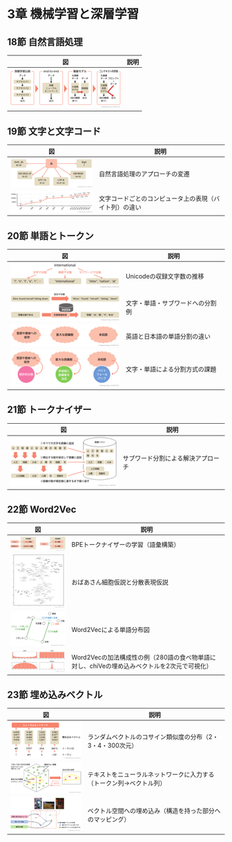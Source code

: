 # 3章 機械学習と深層学習

## 18節 自然言語処理

|図|説明|
|----|----|
|[![](thumbs/chatgpt-book-ch4-18-1-nlp-approach-stages.png)](chatgpt-book-ch4-18-1-nlp-approach-stages.png)||

## 19節 文字と文字コード

|図|説明|
|----|----|
|[![自然言語処理のアプローチの変遷](thumbs/chatgpt-book-ch4-19-1-char-encoding.png)](chatgpt-book-ch4-19-1-char-encoding.png)|自然言語処理のアプローチの変遷|
|[![文字コードごとのコンピュータ上の表現（バイト列）の違い](thumbs/chatgpt-book-ch4-19-2-unicode-count-flow.png)](chatgpt-book-ch4-19-2-unicode-count-flow.png)|文字コードごとのコンピュータ上の表現（バイト列）の違い|

## 20節 単語とトークン

|図|説明|
|----|----|
|[![Unicodeの収録文字数の推移](thumbs/chatgpt-book-ch4-20-1-text-splitting-types.png)](chatgpt-book-ch4-20-1-text-splitting-types.png)|Unicodeの収録文字数の推移|
|[![文字・単語・サブワードへの分割例](thumbs/chatgpt-book-ch4-20-2-tokenization-en-ja.png)](chatgpt-book-ch4-20-2-tokenization-en-ja.png)|文字・単語・サブワードへの分割例|
|[![英語と日本語の単語分割の違い](thumbs/chatgpt-book-ch4-20-3-tokenization-challenges.png)](chatgpt-book-ch4-20-3-tokenization-challenges.png)|英語と日本語の単語分割の違い|
|[![文字・単語による分割方式の課題](thumbs/chatgpt-book-ch4-20-4-subword-tokenization-solutions.png)](chatgpt-book-ch4-20-4-subword-tokenization-solutions.png)|文字・単語による分割方式の課題|

## 21節 トークナイザー

|図|説明|
|----|----|
|[![サブワード分割による解決アプローチ](thumbs/chatgpt-book-ch4-21-1-bpe-vocab-construction.png)](chatgpt-book-ch4-21-1-bpe-vocab-construction.png)|サブワード分割による解決アプローチ|

## 22節 Word2Vec

|図|説明|
|----|----|
|[![BPEトークナイザーの学習（語彙構築）](thumbs/chatgpt-book-ch4-22-1-neural-representation-hypothesis.png)](chatgpt-book-ch4-22-1-neural-representation-hypothesis.png)|BPEトークナイザーの学習（語彙構築）|
|[![おばあさん細胞仮説と分散表現仮説](thumbs/chatgpt-book-ch4-22-2-word2vec-embedding.png)](chatgpt-book-ch4-22-2-word2vec-embedding.png)|おばあさん細胞仮説と分散表現仮説|
|[![Word2Vecによる単語分布図](thumbs/chatgpt-book-ch4-22-3-compositional-word2vec-embedding.png)](chatgpt-book-ch4-22-3-compositional-word2vec-embedding.png)|Word2Vecによる単語分布図|
|[![Word2Vecの加法構成性の例（280語の食べ物単語に対し、chiVeの埋め込みベクトルを2次元で可視化）](thumbs/chatgpt-book-ch4-22-4-cos-sim-distribution-by-dimension.png)](chatgpt-book-ch4-22-4-cos-sim-distribution-by-dimension.png)|Word2Vecの加法構成性の例（280語の食べ物単語に対し、chiVeの埋め込みベクトルを2次元で可視化）|

## 23節 埋め込みベクトル

|図|説明|
|----|----|
|[![ランダムベクトルのコサイン類似度の分布（2・3・4・300次元）](thumbs/chatgpt-book-ch4-23-1-text-embedding-flow.png)](chatgpt-book-ch4-23-1-text-embedding-flow.png)|ランダムベクトルのコサイン類似度の分布（2・3・4・300次元）|
|[![テキストをニューラルネットワークに入力する（トークン列→ベクトル列）](thumbs/chatgpt-book-ch4-23-2-sub-variety-embedding.png)](chatgpt-book-ch4-23-2-sub-variety-embedding.png)|テキストをニューラルネットワークに入力する（トークン列→ベクトル列）|
|[![ベクトル空間への埋め込み（構造を持った部分へのマッピング）](thumbs/chatgpt-book-ch4-23-3-contrastive-learning-text-image.png)](chatgpt-book-ch4-23-3-contrastive-learning-text-image.png)|ベクトル空間への埋め込み（構造を持った部分へのマッピング）|


